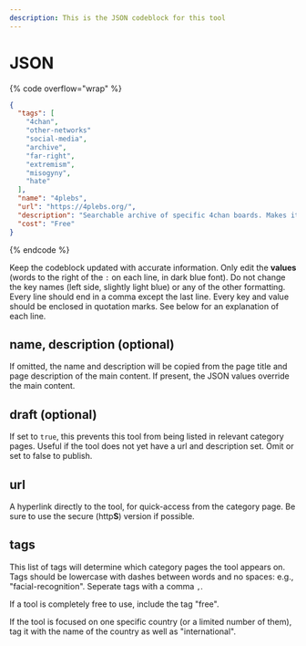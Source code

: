 ```yaml
---
description: This is the JSON codeblock for this tool
---
```


# JSON

{% code overflow="wrap" %}
```json
{
  "tags": [
    "4chan",
    "other-networks"
    "social-media",
    "archive",
    "far-right",
    "extremism",
    "misogyny",
    "hate"
  ],
  "name": "4plebs",
  "url": "https://4plebs.org/",
  "description": "Searchable archive of specific 4chan boards. Makes it possible to read threads after they are purged from 4chan.",
  "cost": "Free"
}
```
{% endcode %}

Keep the codeblock updated with accurate information. Only edit the **values** (words to the right of the `:` on each line, in dark blue font). Do not change the key names (left side, slightly light blue) or any of the other formatting. Every line should end in a comma except the last line. Every key and value should be enclosed in quotation marks. See below for an explanation of each line.

## name, description (optional)

If omitted, the name and description will be copied from the page title and page description of the main content. If present, the JSON values override the main content.

## draft (optional)

If set to `true`, this prevents this tool from being listed in relevant category pages. Useful if the tool does not yet have a url and description set. Omit or set to false to publish.

## url

A hyperlink directly to the tool, for quick-access from the category page. Be sure to use the secure (http**S**) version if possible.

## tags

This list of tags will determine which category pages the tool appears on. Tags should be lowercase with dashes between words and no spaces: e.g., "facial-recognition". Seperate tags with a comma `,`.

If a tool is completely free to use, include the tag "free".

If the tool is focused on one specific country (or a limited number of them), tag it with the name of the country as well as "international".
